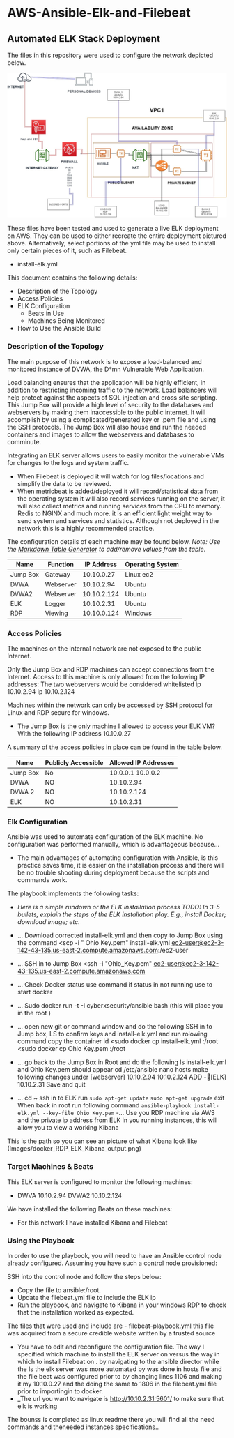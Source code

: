 # AWS-Ansible-Elk-and-Filebeat
## Automated ELK Stack Deployment

The files in this repository were used to configure the network depicted below.

![Alt text](https://raw.githubusercontent.com/Iancritchlow/AWS-Ansible-Elk-and-Filebaet/main/Diagrams/vpc%20diagram%20(2).jpg)


These files have been tested and used to generate a live ELK deployment on AWS. They can be used to either recreate the entire deployment pictured above. Alternatively, select portions of the yml file may be used to install only certain pieces of it, such as Filebeat.

  - install-elk.yml

This document contains the following details:
- Description of the Topology
- Access Policies
- ELK Configuration
  - Beats in Use
  - Machines Being Monitored
- How to Use the Ansible Build


### Description of the Topology

The main purpose of this network is to expose a load-balanced and monitored instance of DVWA, the D*mn Vulnerable Web Application.

Load balancing ensures that the application will be highly efficient, in addition to restricting incoming traffic to the network.
Load balancers will help protect against the aspects of SQL injection and cross site scripting. This Jump Box will provide a high level of security to the databases and webservers by making them inaccessible to the public internet. It will accomplish by using a complicated/generated key or .pem file and using the SSH protocols. The Jump Box will also house and run the needed containers and images to allow the webservers and databases to comminute.

Integrating an ELK server allows users to easily monitor the vulnerable VMs for changes to the logs and system traffic.
- When Filebeat is deployed it will watch for log files/locations and simplify the data to be reviewed.
- When metricbeat is added/deployed it will record/statistical data from the operating system it will also record services running on the server, it will
also collect metrics and running services from the CPU to memory. Redis to NGINX and much more. it is an efficient light weight way to send system and services and statistics. Although not deployed in the network this is a highly recommended practice.   

The configuration details of each machine may be found below.
_Note: Use the [Markdown Table Generator](http://www.tablesgenerator.com/markdown_tables) to add/remove values from the table_.

| Name     | Function | IP Address | Operating System |
|----------|----------|------------|------------------|
| Jump Box | Gateway  | 10.10.0.27    | Linux ec2        |
| DVWA     |Webserver | 10.10.2.94 | Ubuntu           |
| DVWA2    |Webserver |10.10.2.124 | Ubuntu           |
| ELK      |Logger    |10.10.2.31  | Ubuntu           |
| RDP      |Viewing   |10.10.0.124 | Windows          |

### Access Policies

The machines on the internal network are not exposed to the public Internet. 

Only the Jump Box and RDP machines can accept connections from the Internet. Access to this machine is only allowed from the following IP addresses: The two webservers would be considered whitelisted
ip 10.10.2.94
ip 10.10.2.124

Machines within the network can only be accessed by SSH protocol for Linux and RDP secure for windows.
- The Jump Box is the only machine I allowed to access your ELK VM? With the following IP address 10.10.0.27

A summary of the access policies in place can be found in the table below.

| Name     | Publicly Accessible | Allowed IP Addresses |
|----------|---------------------|----------------------|
| Jump Box | No                  | 10.0.0.1 10.0.0.2    |
| DVWA     | NO                  | 10.10.2.94           |
| DVWA 2   | NO                  | 10.10.2.124          |
| ELK      | NO                  | 10.10.2.31           |


### Elk Configuration

Ansible was used to automate configuration of the ELK machine. No configuration was performed manually, which is advantageous because...
- The main advantages of automating configuration with Ansible, is this practice saves time, it is easier on the installation process and there will be no trouble shooting during deployment because the scripts and commands work.

The playbook implements the following tasks:
- _Here is a simple rundown or the ELK installation process TODO: In 3-5 bullets, explain the steps of the ELK installation play. E.g., install Docker; download image; etc._
- ... Download corrected install-elk.yml and then copy to Jump Box using the command 
<scp -i " Ohio Key.pem" install-elk.yml ec2-user@ec2-3-142-43-135.us-east-2.compute.amazonaws.com:/ec2-user

- ... SSH in to Jump Box 
<ssh -i "Ohio_Key.pem" ec2-user@ec2-3-142-43-135.us-east-2.compute.amazonaws.com

- ... Check Docker status use command 
<sudo service docker status> if status in not running use 
<sudo service docker start> to start docker
- ... Sudo docker run -t -I cyberxsecurity/ansible bash (this will place you in the root )
- ... open new git or command window and do the following 
SSH in to Jump box, LS to confirm keys and install-elk.yml and run rolowing command 
<sudo docker ps > copy the container id 
<sudo docker cp install-elk.yml <container id>:/root
<sudo docker cp Ohio Key.pem <container id>:/root

- ... go back to the Jump Box in Root and do the following 
ls
install-elk.yml and Ohio Key.pem should appear
cd /etc/ansible
nano hosts
make following changes 
under [webserver]
       10.10.2.94
	  10.10.2.124
	ADD -[ELK]
	   10.10.2.31 Save and quit 
- ... cd ~
ssh in to ELK run 
```sudo apt-get update``` 
```sudo apt-get upgrade``` 
exit 
When back in root run following command 
```ansible-playbook install-elk.yml --key-file Ohio Key.pem```
-... Use you RDP machine via AWS and the private ip address from ELK 
in you running instances, this will allow you to view a working Kibana 





This is the path so you can see an picture of what Kibana look like (Images/docker_RDP_ELK_Kibana_output.png)

### Target Machines & Beats
This ELK server is configured to monitor the following machines:
- DWVA 10.10.2.94
  DVWA2 10.10.2.124

We have installed the following Beats on these machines:
- For this network I have installed Kibana and Filebeat 

### Using the Playbook
In order to use the playbook, you will need to have an Ansible control node already configured. Assuming you have such a control node provisioned: 

SSH into the control node and follow the steps below:
- Copy the file to ansible:/root.
- Update the filebeat.yml file to include the ELK ip 
- Run the playbook, and navigate to Kibana in your windows RDP to check that the installation worked as expected.

The files that were used and include are - filebeat-playbook.yml this file was acquired from a secure credible website written by a trusted source 
- You have to edit and reconfigure the configuration file. 
The way I specified which machine to install the ELK server 
on versus the way in which to install Filebeat on . by navigating to the ansible director while the Is the elk server was more automated by  was done in hosts file and the file beat was configured prior to by changing lines 1106 and making it my 10.10.0.27 and the doing the same to 1806 in the filebeat.yml file prior to importingin to docker.
- _The url you want to navigate is http://10.10.2.31:5601/ to make sure that elk is working 

The bounss is completed as linux readme there you will find all the need commands and theneeded instances specifications..
